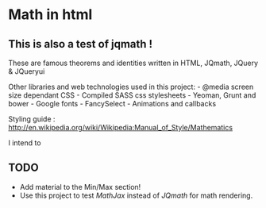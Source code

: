 Math in html
============

This is also a test of jqmath !
-------------------------------

These are famous theorems and identities written in HTML, JQmath, JQuery & JQueryui 

Other libraries and web technologies used in this project:
        - @media screen size dependant CSS
        - Compiled SASS css stylesheets
        - Yeoman, Grunt and bower 
        - Google fonts
        - FancySelect
        - Animations and callbacks

Styling guide : http://en.wikipedia.org/wiki/Wikipedia:Manual_of_Style/Mathematics

I intend to 

TODO
----
- Add material to the Min/Max section!
- Use this project to test *MathJax* instead of *JQmath* for math rendering.


